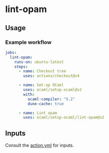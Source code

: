 # lint-opam

## Usage

### Example workflow

```yml
jobs:
  lint-opam:
    runs-on: ubuntu-latest
    steps:
      - name: Checkout tree
        uses: actions/checkout@v4

      - name: Set-up OCaml
        uses: ocaml/setup-ocaml@v2
        with:
          ocaml-compiler: "5.2"
          dune-cache: true

      - name: Lint opam
        uses: ocaml/setup-ocaml/lint-opam@v2
```

## Inputs

Consult the [action.yml](./action.yml) for inputs.
